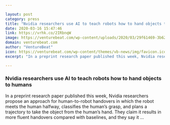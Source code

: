 ```yaml
---

layout: post
category: press
title: "Nvidia researchers use AI to teach robots how to hand objects to humans"
date: 2020-03-16 15:47:46
link: https://vrhk.co/2IRbnqW
image: https://venturebeat.com/wp-content/uploads/2020/03/29f61469-3b62-42ab-adb3-8f819670e565.png?w=1200&strip=all
domain: venturebeat.com
author: "VentureBeat"
icon: https://venturebeat.com/wp-content/themes/vb-news/img/favicon.ico
excerpt: "In a preprint research paper published this week, Nvidia researchers propose an approach for human-to-robot handovers in which the robot meets the human halfway, classifies the human’s grasp, and plans a trajectory to take the object from the human’s hand. They claim it results in more fluent handovers compared with baselines, and they say it …"

---
```


### Nvidia researchers use AI to teach robots how to hand objects to humans

In a preprint research paper published this week, Nvidia researchers propose an approach for human-to-robot handovers in which the robot meets the human halfway, classifies the human’s grasp, and plans a trajectory to take the object from the human’s hand. They claim it results in more fluent handovers compared with baselines, and they say it …